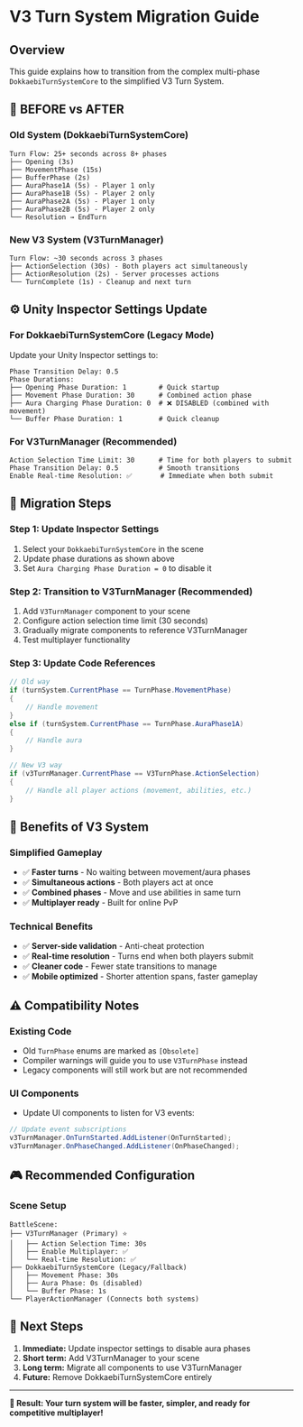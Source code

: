 # V3 Turn System Migration Guide

## Overview
This guide explains how to transition from the complex multi-phase `DokkaebiTurnSystemCore` to the simplified V3 Turn System.

## 🔄 **BEFORE vs AFTER**

### **Old System (DokkaebiTurnSystemCore)**
```
Turn Flow: 25+ seconds across 8+ phases
├── Opening (3s)
├── MovementPhase (15s) 
├── BufferPhase (2s)
├── AuraPhase1A (5s) - Player 1 only
├── AuraPhase1B (5s) - Player 2 only  
├── AuraPhase2A (5s) - Player 1 only
├── AuraPhase2B (5s) - Player 2 only
└── Resolution → EndTurn
```

### **New V3 System (V3TurnManager)**
```
Turn Flow: ~30 seconds across 3 phases  
├── ActionSelection (30s) - Both players act simultaneously
├── ActionResolution (2s) - Server processes actions
└── TurnComplete (1s) - Cleanup and next turn
```

## ⚙️ **Unity Inspector Settings Update**

### **For DokkaebiTurnSystemCore (Legacy Mode)**
Update your Unity Inspector settings to:

```
Phase Transition Delay: 0.5
Phase Durations:
├── Opening Phase Duration: 1        # Quick startup
├── Movement Phase Duration: 30      # Combined action phase  
├── Aura Charging Phase Duration: 0  # ❌ DISABLED (combined with movement)
└── Buffer Phase Duration: 1         # Quick cleanup
```

### **For V3TurnManager (Recommended)**
```
Action Selection Time Limit: 30      # Time for both players to submit
Phase Transition Delay: 0.5          # Smooth transitions
Enable Real-time Resolution: ✅       # Immediate when both submit
```

## 🎯 **Migration Steps**

### **Step 1: Update Inspector Settings** 
1. Select your `DokkaebiTurnSystemCore` in the scene
2. Update phase durations as shown above
3. Set `Aura Charging Phase Duration = 0` to disable it

### **Step 2: Transition to V3TurnManager (Recommended)**
1. Add `V3TurnManager` component to your scene
2. Configure action selection time limit (30 seconds)
3. Gradually migrate components to reference V3TurnManager
4. Test multiplayer functionality

### **Step 3: Update Code References**
```csharp
// Old way
if (turnSystem.CurrentPhase == TurnPhase.MovementPhase)
{
    // Handle movement
}
else if (turnSystem.CurrentPhase == TurnPhase.AuraPhase1A)
{
    // Handle aura
}

// New V3 way
if (v3TurnManager.CurrentPhase == V3TurnPhase.ActionSelection)
{
    // Handle all player actions (movement, abilities, etc.)
}
```

## 🚀 **Benefits of V3 System**

### **Simplified Gameplay**
- ✅ **Faster turns** - No waiting between movement/aura phases
- ✅ **Simultaneous actions** - Both players act at once
- ✅ **Combined phases** - Move and use abilities in same turn
- ✅ **Multiplayer ready** - Built for online PvP

### **Technical Benefits**  
- ✅ **Server-side validation** - Anti-cheat protection
- ✅ **Real-time resolution** - Turns end when both players submit
- ✅ **Cleaner code** - Fewer state transitions to manage
- ✅ **Mobile optimized** - Shorter attention spans, faster gameplay

## ⚠️ **Compatibility Notes**

### **Existing Code**
- Old `TurnPhase` enums are marked as `[Obsolete]`
- Compiler warnings will guide you to use `V3TurnPhase` instead
- Legacy components will still work but are not recommended

### **UI Components**
- Update UI components to listen for V3 events:
```csharp
// Update event subscriptions
v3TurnManager.OnTurnStarted.AddListener(OnTurnStarted);
v3TurnManager.OnPhaseChanged.AddListener(OnPhaseChanged);
```

## 🎮 **Recommended Configuration**

### **Scene Setup**
```
BattleScene:
├── V3TurnManager (Primary) ⭐
│   ├── Action Selection Time: 30s
│   ├── Enable Multiplayer: ✅
│   └── Real-time Resolution: ✅
├── DokkaebiTurnSystemCore (Legacy/Fallback) 
│   ├── Movement Phase: 30s
│   ├── Aura Phase: 0s (disabled)
│   └── Buffer Phase: 1s
└── PlayerActionManager (Connects both systems)
```

## 📝 **Next Steps**

1. **Immediate:** Update inspector settings to disable aura phases
2. **Short term:** Add V3TurnManager to your scene  
3. **Long term:** Migrate all components to use V3TurnManager
4. **Future:** Remove DokkaebiTurnSystemCore entirely

---

**🎯 Result: Your turn system will be faster, simpler, and ready for competitive multiplayer!** 